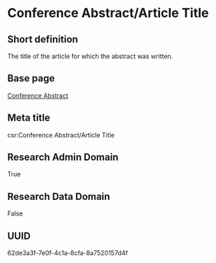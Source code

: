 # Conference Abstract/Article Title
## Short definition
The title of the article for which the abstract was written.
## Base page
[Conference Abstract](../../Objects/Conference%20Abstract.md)
## Meta title
csr:Conference Abstract/Article Title
## Research Admin Domain
True
## Research Data Domain
False
## UUID
62de3a3f-7e0f-4c1a-8cfa-8a7520157d4f
